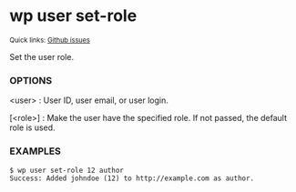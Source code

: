 # wp user set-role

<small>Quick links: <a href="https://github.com/issues?q=is%3Aopen+label%3Acommand%3Auser-set-role+sort%3Aupdated-desc+org%3Awp-cli">Github issues</a></small>

Set the user role.

### OPTIONS

&lt;user&gt;
: User ID, user email, or user login.

[&lt;role&gt;]
: Make the user have the specified role. If not passed, the default role is
used.

### EXAMPLES

    $ wp user set-role 12 author
    Success: Added johndoe (12) to http://example.com as author.



